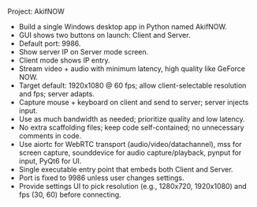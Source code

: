 Project: AkifNOW

- Build a single Windows desktop app in Python named AkifNOW.
- GUI shows two buttons on launch: Client and Server.
- Default port: 9986.
- Show server IP on Server mode screen.
- Client mode shows IP entry.
- Stream video + audio with minimum latency, high quality like GeForce NOW.
- Target default: 1920x1080 @ 60 fps; allow client-selectable resolution and fps; server adapts.
- Capture mouse + keyboard on client and send to server; server injects input.
- Use as much bandwidth as needed; prioritize quality and low latency.
- No extra scaffolding files; keep code self-contained; no unnecessary comments in code.
- Use aiortc for WebRTC transport (audio/video/datachannel), mss for screen capture, sounddevice for audio capture/playback, pynput for input, PyQt6 for UI.
- Single executable entry point that embeds both Client and Server.
- Port is fixed to 9986 unless user changes settings.
- Provide settings UI to pick resolution (e.g., 1280x720, 1920x1080) and fps (30, 60) before connecting.
